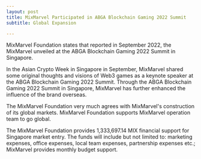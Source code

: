 ```yaml
---
layout: post
title: MixMarvel Participated in ABGA Blockchain Gaming 2022 Summit 
subtitle: Global Expansion

---
```


MixMarvel Foundation states that reported in September 2022, the MixMarvel unveiled at the ABGA Blockchain Gaming 2022 Summit in Singapore.

In the Asian Crypto Week in Singapore in September, MixMarvel shared some original thoughts and visions of Web3 games as a keynote speaker at the ABGA Blockchain Gaming 2022 Summit. Through the ABGA Blockchain Gaming 2022 Summit in Singapore, MixMarvel has further enhanced the influence of the brand overseas.

The MixMarvel Foundation very much agrees with MixMarvel's construction of its global markets. MixMarvel Foundation supports MixMarvel operation team to go global. 

The MixMarvel Foundation provides 1,333,697.14 MIX financial support for Singapore market entry. The funds will include but not limited to: marketing expenses, office expenses, local team expenses, partnership expenses etc.; MixMarvel provides monthly budget support.

